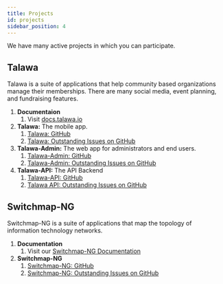 ```yaml
---
title: Projects
id: projects
sidebar_position: 4
---
```


We have many active projects in which you can participate.

## Talawa

Talawa is a suite of applications that help community based organizations manage their memberships. There are many social media, event planning, and fundraising features.

1. **Documentaion**
   1. Visit [docs.talawa.io](https://docs.talawa.io/)
2. **Talawa:** The mobile app.
   1. [Talawa: GitHub](https://github.com/PalisadoesFoundation/talawa)
   1. [Talawa: Outstanding Issues on GitHub](https://github.com/PalisadoesFoundation/talawa/issues?q=is%3Aissue+is%3Aopen+no%3Aassignee)
3. **Talawa-Admin:** The web app for administrators and end users.
   1. [Talawa-Admin: GitHub](https://github.com/PalisadoesFoundation/talawa-admin)
   1. [Talawa-Admin: Outstanding Issues on GitHub](https://github.com/PalisadoesFoundation/talawa-admin/issues?q=is%3Aissue+is%3Aopen+no%3Aassignee)
4. **Talawa-API:** The API Backend
   1. [Talawa-API: GitHub](https://github.com/PalisadoesFoundation/talawa-api)
   1. [Talawa API: Outstanding Issues on GitHub](https://github.com/PalisadoesFoundation/talawa-api/issues?q=is%3Aissue+is%3Aopen+no%3Aassignee)

## Switchmap-NG

Switchmap-NG is a suite of applications that map the topology of information technology networks.

1. **Documentation**
   1. Visit our [Switchmap-NG Documentation](https://switchmap-ng.readthedocs.io/en/latest/)
2. **Switchmap-NG**
   1. [Switchmap-NG: GitHub](https://github.com/PalisadoesFoundation/switchmap-ng)
   2. [Switchmap-NG: Outstanding Issues on GitHub](https://github.com/PalisadoesFoundation/switchmap-ng/issues?q=is%3Aissue+is%3Aopen+no%3Aassignee)
